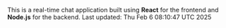 This is a real-time chat application built using **React** for the frontend and **Node.js** for the backend.
Last updated: Thu Feb  6 08:10:47 UTC 2025

